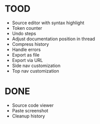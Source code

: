 # TOOD

- Source editor with syntax highlight
- Token counter
- Undo steps
- Adjust documentation position in thread
- Compress history
- Handle errors
- Export as file
- Export via URL
- Side nav customization
- Top nav customization

# DONE

- Source code viewer
- Paste screenshot
- Cleanup history
